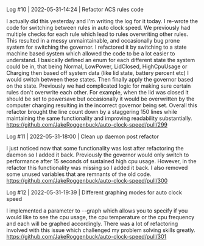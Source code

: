 Log #10 | 2022-05-31-14:24 | Refactor ACS rules code

I actually did this yesterday and I'm writing the log for it today. I re-wrote the code for switching between rules in auto clock speed. We previously had multiple checks for each rule which lead to rules overwriting other rules. This resulted in a messy unmaintainable, and occasionally bug prone system for switching the governor. I refactored it by switching to a state machine based system which allowed the code to be a lot easier to understand. I basically defined an enum for each different state the system could be in, that being Normal, LowPower, LidClosed, HighCpuUsage or Charging then based off system data (like lid state, battery percent etc) I would switch between these states. Then finally apply the governor based on the state. Previously we had complicated logic for making sure certain rules don't overwrite each other. For example, when the lid was closed it should be set to powersave but occasionally it would be overwritten by the computer charging resulting in the incorrect governor being set. Overall this refactor brought the line count down by a staggering 150 lines while maintaining the same functionality and improving readability substantially.
https://github.com/JakeRoggenbuck/auto-clock-speed/pull/299

Log #11 | 2022-05-31-18:00 | Clean up daemon post refactor

I just noticed now that some functionality was lost after refactoring the daemon so I added it back. Previously the governor would only switch to performance after 15 seconds of sustained high cpu usage. However, in the refactor this functionality was missing so I added it back. I also removed some unused variables that are remnants of the old code.
https://github.com/JakeRoggenbuck/auto-clock-speed/pull/300

Log #12 | 2022-05-31-19:39 | Different graphing modes for auto clock speed

I implemented a parameter to --graph which allows you to specify if you would like to see the cpu usage, the cpu temperature or the cpu frequency and each will be graphed accordingly. There was a lot of refactoring involved with this issue which challenged my problem solving skills greatly.
https://github.com/JakeRoggenbuck/auto-clock-speed/pull/301
